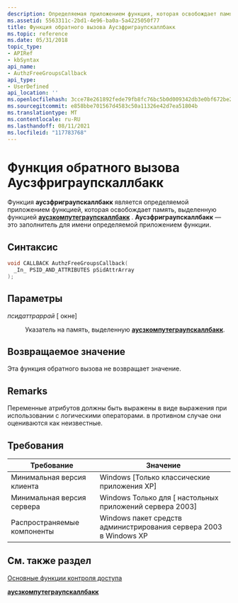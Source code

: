 ```yaml
---
description: Определяемая приложением функция, которая освобождает память, выделенную функцией Аусзкомпутеграупскаллбакк. Аусзфриграупскаллбакк — это заполнитель для имени определяемой приложением функции.
ms.assetid: 5563311c-2bd1-4e96-ba0a-5a4225050f77
title: Функция обратного вызова Аусзфриграупскаллбакк
ms.topic: reference
ms.date: 05/31/2018
topic_type:
- APIRef
- kbSyntax
api_name:
- AuthzFreeGroupsCallback
api_type:
- UserDefined
api_location: ''
ms.openlocfilehash: 3cce78e261892fede79fb8fc76bc5b0d009342db3e0bf672be2854cb8492bcec
ms.sourcegitcommit: e858bbe701567d4583c50a11326e42d7ea51804b
ms.translationtype: MT
ms.contentlocale: ru-RU
ms.lasthandoff: 08/11/2021
ms.locfileid: "117783768"
---
```

# <a name="authzfreegroupscallback-callback-function"></a>Функция обратного вызова Аусзфриграупскаллбакк

Функция **аусзфриграупскаллбакк** является определяемой приложением функцией, которая освобождает память, выделенную функцией [**аусзкомпутеграупскаллбакк**](authzcomputegroupscallback.md) . **Аусзфриграупскаллбакк** — это заполнитель для имени определяемой приложением функции.

## <a name="syntax"></a>Синтаксис


```C++
void CALLBACK AuthzFreeGroupsCallback(
  _In_ PSID_AND_ATTRIBUTES pSidAttrArray
);
```



## <a name="parameters"></a>Параметры

<dl> <dt>

*псидаттраррай* \[ окне\]
</dt> <dd>

Указатель на память, выделенную [**аусзкомпутеграупскаллбакк**](authzcomputegroupscallback.md).

</dd> </dl>

## <a name="return-value"></a>Возвращаемое значение

Эта функция обратного вызова не возвращает значение.

## <a name="remarks"></a>Remarks

Переменные атрибутов должны быть выражены в виде выражения при использовании с логическими операторами. в противном случае они оцениваются как неизвестные.

## <a name="requirements"></a>Требования



| Требование | Значение |
|-------------------------------------|------------------------------------------------------------------------|
| Минимальная версия клиента<br/> | Windows \[Только классические приложения XP\]<br/>                            |
| Минимальная версия сервера<br/> | Windows Только для \[ настольных приложений сервера 2003\]<br/>                   |
| Распространяемые компоненты<br/>          | Windows пакет средств администрирования сервера 2003 в Windows XP<br/> |



## <a name="see-also"></a>См. также раздел

<dl> <dt>

[Основные функции контроля доступа](authorization-functions.md)
</dt> <dt>

[**аусзкомпутеграупскаллбакк**](authzcomputegroupscallback.md)
</dt> </dl>

 

 




